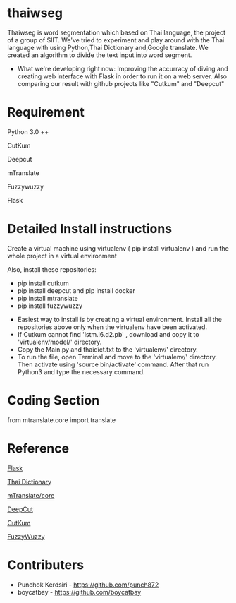 # thaiwseg
Thaiwseg is word segmentation which based on Thai language, the project of a group of SIIT. We've tried to experiment and play around with the Thai language with using Python,Thai Dictionary and,Google translate. We created an algorithm to divide the text input into word segment.

* What we're developing right now: Improving the accurracy of diving and creating web interface with Flask in order to run it on a web server. Also comparing our result with github projects like "Cutkum" and "Deepcut"

# Requirement
Python 3.0 ++

CutKum

Deepcut

mTranslate

Fuzzywuzzy

Flask

# Detailed Install instructions

Create a virtual machine using virtualenv ( pip install virtualenv ) and run the whole project in a virtual environment 

Also, install these repositories:

* pip install cutkum
* pip install deepcut  and pip install docker
* pip install mtranslate   
* pip install fuzzywuzzy

- Easiest way to install is by creating a virtual environment. Install all the repositories above only when the virtualenv have been activated.
- If Cutkum cannot find 'lstm.l6.d2.pb' , download and copy it to 'virtualenv/model/' directory.
- Copy the Main.py and thaidict.txt to the 'virtualenv/' directory.
- To run the file, open Terminal and move to the 'virtualenv/' directory. Then activate using 'source bin/activate' command. After that run Python3 and type the necessary command.


# Coding Section

from mtranslate.core import translate

# Reference
[Flask](http://flask.pocoo.org)

[Thai Dictionary](https://github.com/pureexe/thai-wordlist)

[mTranslate/core](https://www.npmjs.com/package/@ngx-translate/core)

[DeepCut](https://github.com/rkcosmos/deepcut)

[CutKum](https://github.com/pucktada/cutkum)

[FuzzyWuzzy](https://github.com/seatgeek/fuzzywuzzy)



# Contributers 
* Punchok Kerdsiri -  https://github.com/punch872
* boycatbay - https://github.com/boycatbay
